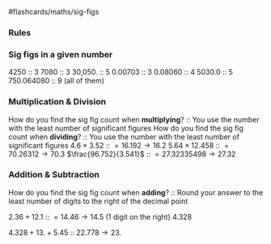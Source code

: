 #flashcards/maths/sig-figs

### Rules


### Sig figs in a given number
4250 :: 3
7080 :: 3
30,050. :: 5
0.00703 :: 3
0.08060 :: 4
5030.0 :: 5
750.064080 :: 9 (all of them)

### Multiplication & Division
How do you find the sig fig count when **multiplying**? :: You use the number with the least number of significant figures
How do you find the sig fig count when **dividing**? :: You use the number with the least number of significant figures
$4.6 \times 3.52$ :: $=16.192 \rightarrow 16.2$
$5.64 \times 12.458$ :: $=70.26312 \rightarrow 70.3$
$\frac{96.752}{3.541}$ :: $=27.32335498 \rightarrow 27.32$
### Addition & Subtraction
How do you find the sig fig count when **adding**? :: Round your answer to the least number of digits to the right of the decimal point

$2.36 + 12.1$ :: $=14.46 \rightarrow 14.5$ (1 digit on the right)
4.328

$4.328 + 13. + 5.45$ :: $22.778 \rightarrow 23.$